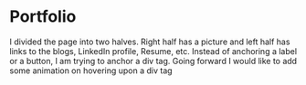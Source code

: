 # Portfolio
I divided the page into two halves. 
Right half has a picture and left half has links to the blogs, LinkedIn profile, Resume, etc.
Instead of anchoring a label or a button, I am trying to anchor a div tag.
Going forward I would like to add some animation on hovering upon a div tag
